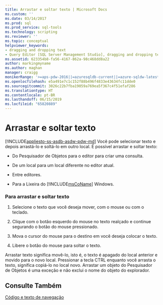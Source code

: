 ```yaml
---
title: Arrastar e soltar texto | Microsoft Docs
ms.custom: ''
ms.date: 03/14/2017
ms.prod: sql
ms.prod_service: sql-tools
ms.technology: scripting
ms.reviewer: ''
ms.topic: conceptual
helpviewer_keywords:
- dragging and dropping text
- Query Editor [SQL Server Management Studio], dragging and dropping text
ms.assetid: 623354b8-fa56-4167-862a-98c468dd8a22
author: markingmyname
ms.author: maghan
manager: craigg
monikerRange: '>=aps-pdw-2016||=azuresqldb-current||=azure-sqldw-latest||>=sql-server-2016||=sqlallproducts-allversions||>=sql-server-linux-2017||=azuresqldb-mi-current'
ms.openlocfilehash: e5a491e7c1c152f88b496f4833e43634fc11dde0
ms.sourcegitcommit: 3026c22b7fba19059a769ea5f367c4f51efaf286
ms.translationtype: HT
ms.contentlocale: pt-BR
ms.lasthandoff: 06/15/2019
ms.locfileid: "65820889"
---
```

# <a name="drag-and-drop-text"></a>Arrastar e soltar texto
[!INCLUDE[appliesto-ss-asdb-asdw-pdw-md](../../includes/appliesto-ss-asdb-asdw-pdw-md.md)]
  Você pode selecionar texto e depois arrastá-lo e soltá-lo em outro local. É possível arrastar e soltar texto:  
  
-   Do Pesquisador de Objetos para o editor para criar uma consulta.  
  
-   De um local para um local diferente no editor atual.  
  
-   Entre editores.  
  
-   Para a Lixeira do [!INCLUDE[msCoName](../../includes/msconame-md.md)] Windows.  
  
### <a name="to-drag-and-drop-text"></a>Para arrastar e soltar texto  
  
1.  Selecione o texto que você deseja mover, com o mouse ou com o teclado.  
  
2.  Clique com o botão esquerdo do mouse no texto realçado e continue segurando o botão do mouse pressionado.  
  
3.  Mova o cursor do mouse para o destino em você deseja colocar o texto.  
  
4.  Libere o botão do mouse para soltar o texto.  
  
 Arrastar texto significa movê-lo, isto é, o texto é apagado do local anterior e movido para o novo local. Pressionar a tecla CTRL enquanto você arrasta o texto, significa copiá-lo no local novo. Arrastar um objeto do Pesquisador de Objetos é uma exceção e não exclui o nome do objeto do explorador.  
  
## <a name="see-also"></a>Consulte Também  
 [Código e texto de navegação](../../relational-databases/scripting/navigate-code-and-text.md)  
  
  
